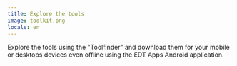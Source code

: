 ```yaml
---
title: Explore the tools
image: toolkit.png
locale: en
---
```


Explore the tools using the "Toolfinder" and download them for your mobile or desktops devices even offline using the EDT Apps Android application.

<app-button :color="true" localUrl=":8086/all/https://www.earthdefenderstoolkit.com/toolfinder" text="Toolfinder"></app-button>

<app-button link="apps" target="_self" text="Install apps"></app-button>
